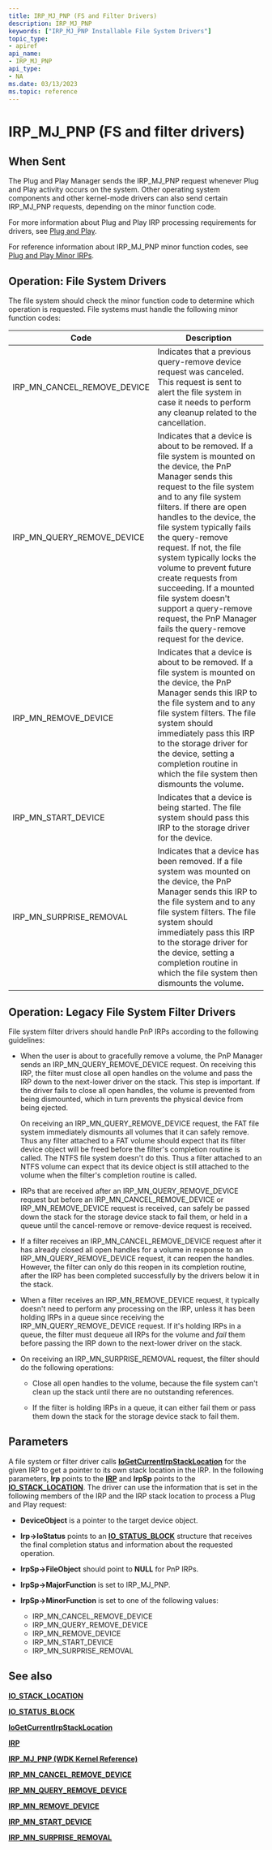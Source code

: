 ```yaml
---
title: IRP_MJ_PNP (FS and Filter Drivers)
description: IRP_MJ_PNP
keywords: ["IRP_MJ_PNP Installable File System Drivers"]
topic_type:
- apiref
api_name:
- IRP_MJ_PNP
api_type:
- NA
ms.date: 03/13/2023
ms.topic: reference
---
```


# IRP_MJ_PNP (FS and filter drivers)

## When Sent

The Plug and Play Manager sends the IRP_MJ_PNP request whenever Plug and Play activity occurs on the system. Other operating system components and other kernel-mode drivers can also send certain IRP_MJ_PNP requests, depending on the minor function code.

For more information about Plug and Play IRP processing requirements for drivers, see [Plug and Play](../kernel/introduction-to-plug-and-play.md).

For reference information about IRP_MJ_PNP minor function codes, see [Plug and Play Minor IRPs](../kernel/plug-and-play-minor-irps.md).

## Operation: File System Drivers

The file system should check the minor function code to determine which operation is requested. File systems must handle the following minor function codes:

| Code | Description |
| ---- | ----------- |
| IRP_MN_CANCEL_REMOVE_DEVICE | Indicates that a previous query-remove device request was canceled. This request is sent to alert the file system in case it needs to perform any cleanup related to the cancellation. |
| IRP_MN_QUERY_REMOVE_DEVICE | Indicates that a device is about to be removed. If a file system is mounted on the device, the PnP Manager sends this request to the file system and to any file system filters. If there are open handles to the device, the file system typically fails the query-remove request. If not, the file system typically locks the volume to prevent future create requests from succeeding. If a mounted file system doesn't support a query-remove request, the PnP Manager fails the query-remove request for the device. |
| IRP_MN_REMOVE_DEVICE | Indicates that a device is about to be removed. If a file system is mounted on the device, the PnP Manager sends this IRP to the file system and to any file system filters. The file system should immediately pass this IRP to the storage driver for the device, setting a completion routine in which the file system then dismounts the volume. |
| IRP_MN_START_DEVICE | Indicates that a device is being started. The file system should pass this IRP to the storage driver for the device. |
| IRP_MN_SURPRISE_REMOVAL | Indicates that a device has been removed. If a file system was mounted on the device, the PnP Manager sends this IRP to the file system and to any file system filters. The file system should immediately pass this IRP to the storage driver for the device, setting a completion routine in which the file system then dismounts the volume. |

## Operation: Legacy File System Filter Drivers

File system filter drivers should handle PnP IRPs according to the following guidelines:

- When the user is about to gracefully remove a volume, the PnP Manager sends an IRP_MN_QUERY_REMOVE_DEVICE request. On receiving this IRP, the filter must close all open handles on the volume and pass the IRP down to the next-lower driver on the stack. This step is important. If the driver fails to close all open handles, the volume is prevented from being dismounted, which in turn prevents the physical device from being ejected.

  On receiving an IRP_MN_QUERY_REMOVE_DEVICE request, the FAT file system immediately dismounts all volumes that it can safely remove. Thus any filter attached to a FAT volume should expect that its filter device object will be freed before the filter's completion routine is called. The NTFS file system doesn't do this. Thus a filter attached to an NTFS volume can expect that its device object is still attached to the volume when the filter's completion routine is called.

- IRPs that are received after an IRP_MN_QUERY_REMOVE_DEVICE request but before an IRP_MN_CANCEL_REMOVE_DEVICE or IRP_MN_REMOVE_DEVICE request is received, can safely be passed down the stack for the storage device stack to fail them, or held in a queue until the cancel-remove or remove-device request is received.

- If a filter receives an IRP_MN_CANCEL_REMOVE_DEVICE request after it has already closed all open handles for a volume in response to an IRP_MN_QUERY_REMOVE_DEVICE request, it can reopen the handles. However, the filter can only do this reopen in its completion routine, after the IRP has been completed successfully by the drivers below it in the stack.

- When a filter receives an IRP_MN_REMOVE_DEVICE request, it typically doesn't need to perform any processing on the IRP, unless it has been holding IRPs in a queue since receiving the IRP_MN_QUERY_REMOVE_DEVICE request. If it's holding IRPs in a queue, the filter must dequeue all IRPs for the volume and *fail* them before passing the IRP down to the next-lower driver on the stack.

- On receiving an IRP_MN_SURPRISE_REMOVAL request, the filter should do the following operations:

  - Close all open handles to the volume, because the file system can't clean up the stack until there are no outstanding references.

  - If the filter is holding IRPs in a queue, it can either fail them or pass them down the stack for the storage device stack to fail them.

## Parameters

A file system or filter driver calls [**IoGetCurrentIrpStackLocation**](/windows-hardware/drivers/ddi/wdm/nf-wdm-iogetcurrentirpstacklocation) for the given IRP to get a pointer to its own stack location in the IRP. In the following parameters, **Irp** points to the [**IRP**](/windows-hardware/drivers/ddi/wdm/ns-wdm-_irp) and **IrpSp** points to the [**IO_STACK_LOCATION**](/windows-hardware/drivers/ddi/wdm/ns-wdm-_io_stack_location). The driver can use the information that is set in the following members of the IRP and the IRP stack location to process a Plug and Play request:

- **DeviceObject** is a pointer to the target device object.

- **Irp->IoStatus** points to an [**IO_STATUS_BLOCK**](/windows-hardware/drivers/ddi/wdm/ns-wdm-_io_status_block) structure that receives the final completion status and information about the requested operation.

- **IrpSp->FileObject** should point to **NULL** for PnP IRPs.

- **IrpSp->MajorFunction** is set to IRP_MJ_PNP.

- **IrpSp->MinorFunction** is set to one of the following values:

  - IRP_MN_CANCEL_REMOVE_DEVICE
  - IRP_MN_QUERY_REMOVE_DEVICE
  - IRP_MN_REMOVE_DEVICE
  - IRP_MN_START_DEVICE
  - IRP_MN_SURPRISE_REMOVAL

## See also

[**IO_STACK_LOCATION**](/windows-hardware/drivers/ddi/wdm/ns-wdm-_io_stack_location)

[**IO_STATUS_BLOCK**](/windows-hardware/drivers/ddi/wdm/ns-wdm-_io_status_block)

[**IoGetCurrentIrpStackLocation**](/windows-hardware/drivers/ddi/wdm/nf-wdm-iogetcurrentirpstacklocation)

[**IRP**](/windows-hardware/drivers/ddi/wdm/ns-wdm-_irp)

[**IRP_MJ_PNP (WDK Kernel Reference)**](../kernel/irp-mj-pnp.md)

[**IRP_MN_CANCEL_REMOVE_DEVICE**](../kernel/irp-mn-cancel-remove-device.md)

[**IRP_MN_QUERY_REMOVE_DEVICE**](../kernel/irp-mn-query-remove-device.md)

[**IRP_MN_REMOVE_DEVICE**](../kernel/irp-mn-remove-device.md)

[**IRP_MN_START_DEVICE**](../kernel/irp-mn-start-device.md)

[**IRP_MN_SURPRISE_REMOVAL**](../kernel/irp-mn-surprise-removal.md)
